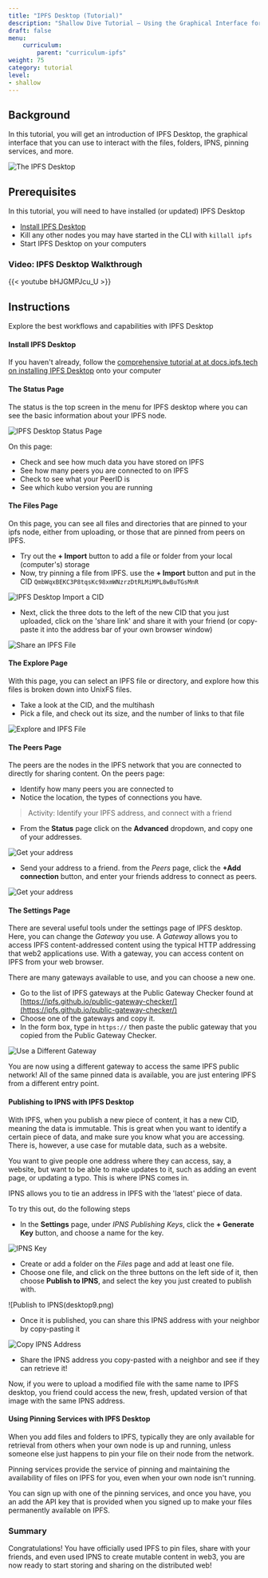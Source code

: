 ```yaml
---
title: "IPFS Desktop (Tutorial)"
description: "Shallow Dive Tutorial – Using the Graphical Interface for IPFS"
draft: false
menu:
    curriculum:
        parent: "curriculum-ipfs"
weight: 75
category: tutorial
level:
- shallow
---
```


## Background
In this tutorial, you will get an introduction of IPFS Desktop, the graphical interface that you can use to interact with the files, folders, IPNS, pinning services, and more.

![The IPFS Desktop](desktop1.png)

## Prerequisites
In this tutorial, you will need to have installed (or updated) IPFS Desktop
* [Install IPFS Desktop](https://docs.ipfs.tech/install/ipfs-desktop/)
* Kill any other nodes you may have started in the CLI with `killall ipfs`
* Start IPFS Desktop on your computers

### Video: IPFS Desktop Walkthrough
{{< youtube bHJGMPJcu_U >}}

## Instructions
Explore the best workflows and capabilities with IPFS Desktop

#### Install IPFS Desktop
If you haven't already, follow the [comprehensive tutorial at at docs.ipfs.tech on installing IPFS Desktop](https://docs.ipfs.tech/install/ipfs-desktop/) onto your computer

#### The Status Page

The status is the top screen in the menu for IPFS desktop where you can see the basic information about your IPFS node.

![IPFS Desktop Status Page](desktop1.png)

On this page:

* Check and see how much data you have stored on IPFS
* See how many peers you are connected to on IPFS
* Check to see what your PeerID is
* See which kubo version you are running

#### The Files Page
On this page, you can see all files and directories that are pinned to your ipfs node, either from uploading, or those that are pinned from peers on IPFS.

* Try out the **+ Import** button to add a file or folder from your local (computer's) storage
* Now, try pinning a file from IPFS. use the **+ Import** button and put in the CID `QmbWqxBEKC3P8tqsKc98xmWNzrzDtRLMiMPL8wBuTGsMnR`

![IPFS Desktop Import a CID](desktop2.png)

* Next, click the three dots to the left of the new CID that you just uploaded, click on the 'share link' and share it with your friend (or copy-paste it into the address bar of your own browser window)

![Share an IPFS File](desktop3.png)

#### The Explore Page
With this page, you can select an IPFS file or directory, and explore how this files is broken down into UnixFS files.
* Take a look at the CID, and the multihash
* Pick a file, and check out its size, and the number of links to that file


![Explore and IPFS File](desktop4.png)

#### The Peers Page
The peers are the nodes in the IPFS network that you are connected to directly for sharing content. On the peers page:
* Identify how many peers you are connected to
* Notice the location, the types of connections you have.

> Activity: Identify your IPFS address, and connect with a friend

* From the **Status** page click on the **Advanced** dropdown, and copy one of your addresses.

![Get your address](desktop5.png)

* Send your address to a friend. from the _Peers_ page, click the **+Add connection** button, and enter your friends address to connect as peers.

![Get your address](desktop6.png)

#### The Settings Page
There are several useful tools under the settings page of IPFS desktop. Here, you can change the _Gateway_ you use. A _Gateway_ allows you to access IPFS content-addressed content using the typical HTTP addressing that web2 applications use. With a gateway, you can access content on IPFS from your web browser.

There are many gateways available to use, and you can choose a new one.
* Go to the list of IPFS gateways at the Public Gateway Checker found at [https://ipfs.github.io/public-gateway-checker/](https://ipfs.github.io/public-gateway-checker/)
* Choose one of the gateways and copy it.
* In the form box, type in `https://` then paste the public gateway that you copied from the Public Gateway Checker.

![Use a Different Gateway](desktop7.png)

You are now using a different gateway to access the same IPFS public network! All of the same pinned data is available, you are just entering IPFS from a different entry point.

#### Publishing to IPNS with IPFS Desktop
With IPFS, when you publish a new piece of content, it has a new CID, meaning the data is immutable. This is great when you want to identify a certain piece of data, and make sure you know what you are accessing. There is, however, a use case for mutable data, such as a website.

You want to give people one address where they can access, say, a website, but want to be able to make updates to it, such as adding an event page, or updating a typo. This is where IPNS comes in.

IPNS allows you to tie an address in IPFS with the 'latest' piece of data.

To try this out, do the following steps
* In the **Settings** page, under _IPNS Publishing Keys_, click the **+ Generate Key** button, and choose a name for the key.

![IPNS Key](desktop8.png)

* Create or add a folder on the _Files_ page and add at least one file.
* Choose one file, and click on the three buttons on the left side of it, then choose **Publish to IPNS**, and select the key you just created to publish with.

![Publish to IPNS(desktop9.png)

* Once it is published, you can share this IPNS address with your neighbor by copy-pasting it

![Copy IPNS Address](desktop10.png)

<!-- Example IPNS Address _(copy-paste into your browser)_:
```
https://ipfs.fleek.co/ipns/k51qzi5uqu5dkb2z7inxiyvc7owjo1wc0mpnltijeizdco3qenov3xuzpop75j
``` -->
* Share the IPNS address you copy-pasted with a neighbor and see if they can retrieve it!

Now, if you were to upload a modified file with the same name to IPFS desktop, you friend could access the new, fresh, updated version of that image with the same IPNS address.

#### Using Pinning Services with IPFS Desktop
When you add files and folders to IPFS, typically they are only available for retrieval from others when your own node is up and running, unless someone else just happens to pin your file on their node from the network.

Pinning services provide the service of pinning and maintaining the availability of files on IPFS for you, even when your own node isn't running.

You can sign up with one of the pinning services, and once you have, you an add the API key that is provided when you signed up to make your files permanently available on IPFS.



### Summary
Congratulations! You have officially used IPFS to pin files, share with your friends, and even used IPNS to create mutable content in web3, you are now ready to start storing and sharing on the distributed web!
